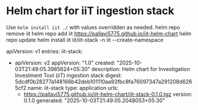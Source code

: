 # Helm chart for iiT ingestion stack

Use `helm install iit ./` with values overridden as needed.
helm repo remove iit
helm repo add iit https://pallavi5775.github.io/iit-helm-chart
helm repo update
helm install iit iit/iit-stack -n iit --create-namespace



apiVersion: v1
entries:
  iit-stack:
  - apiVersion: v2
    appVersion: "1.0"
    created: "2025-10-03T21:49:05.3985624+05:30"
    description: Helm chart for Investigation Investment Tool (iiT) ingestion stack
    digest: 5dcdf0b28277a148166b42deb101110aa92fbc8fa76097347a291208d6265cf2
    name: iit-stack
    type: application
    urls:
    - https://pallavi5775.github.io/iit-helm-chart/iit-stack-0.1.0.tgz
    version: 0.1.0
generated: "2025-10-03T21:49:05.2048053+05:30"

